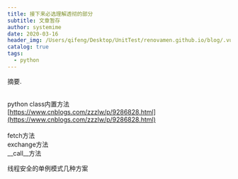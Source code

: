 ```yaml
---
title: 接下来必选理解透彻的部分
subtitle: 文章暂存
author: systemime
date: 2020-03-16
header_img: /Users/qifeng/Desktop/UnitTest/renovamen.github.io/blog/.vuepress/public/img/in-post/header/3.jpg
catalog: true
tags:
  - python
---
```

摘要.

<!-- more -->

<br />python class内置方法<br />[https://www.cnblogs.com/zzzlw/p/9286828.html](https://www.cnblogs.com/zzzlw/p/9286828.html)<br />
<br />fetch方法<br />exchange方法<br />__call__方法

线程安全的单例模式几种方案
